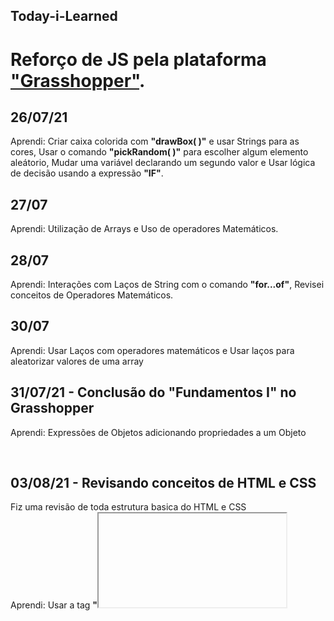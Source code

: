 ## Today-i-Learned

# Reforço de JS pela plataforma ["Grasshopper"](https://grasshopper.app/pt_br/).
## 26/07/21
Aprendi: Criar caixa colorida com **"drawBox( )"** e usar Strings para as cores, Usar o comando **"pickRandom( )"** para escolher algum elemento aleátorio,  Mudar uma variável declarando um segundo valor e Usar lógica de decisão usando a expressão **"IF"**.


## 27/07
Aprendi: Utilização de Arrays e Uso de operadores Matemáticos.


## 28/07
Aprendi: Interações com Laços de String com o comando **"for...of"**, Revisei conceitos de Operadores Matemáticos.


## 30/07
Aprendi: Usar Laços com operadores matemáticos e Usar laços para aleatorizar valores de uma array

## 31/07/21 - Conclusão do "Fundamentos I" no Grasshopper
Aprendi: Expressões de Objetos adicionando propriedades a um Objeto

</br>

## 03/08/21 - Revisando conceitos de HTML e CSS
Fiz uma revisão de toda estrutura basica do HTML e CSS </br>
Aprendi: Usar a tag **"<iframe>"** para utilizar vídeos na página, Utilizar o Servidor Do **Google Fotos** para utilizar uma imagem na página, Utilizar a tag **"center"** para alinhar a imagem direto do html, Atribuir o valor **"_blank"** no atributo "target" para abrir a página em uma nova guia.
